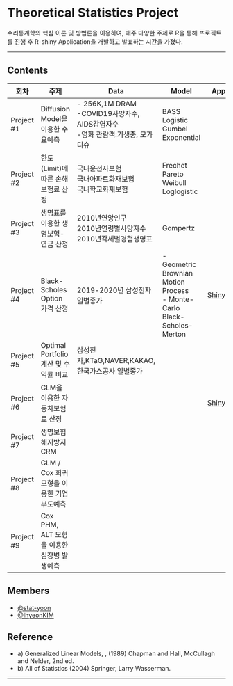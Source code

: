 # Theoretical Statistics Project 

수리통계학의 핵심 이론 및 방법론을 이용하여, 매주 다양한 주제로 R을 통해 프로젝트를 진행 후 R-shiny Application을 개발하고 발표하는 시간을 가졌다. 

***


## Contents


 회차 | 주제 | Data | Model | App |
| ------ | -- | -- |-----|------|
| Project #1 | Diffusion Model을 이용한 수요예측 |- 256K,1M DRAM<br>-COVID19사망자수, AIDS감염자수<br>-영화 관람객:기생충, 모가디슈 | BASS<br>Logistic<br>Gumbel<br>Exponential |  |
| Project #2 | 한도(Limit)에 따른 손해보험료 산정 |국내운전자보험<br>국내아파트화재보험<br>국내학교화재보험 | Frechet<br>Pareto<br>Weibull<br>Loglogistic |  |
| Project #3 | 생명표를 이용한 생명보험-연금 산정  | 2010년연앙인구<br>2010년연령별사망자수<br>2010년각세별경험생명표 | Gompertz |  |
| Project #4 | Black-Scholes Option 가격 산정 | 2019-2020년 삼성전자일별종가 |  - Geometric Brownian Motion Process<br> - Monte-Carlo<br>Black-Scholes-Merton | [Shiny4]( https://2hyeon.shinyapps.io/asian_option_price/) |
| Project #5 | Optimal Portfolio 계산 및 수익률 비교  | 삼성전자,KTaG,NAVER,KAKAO,한국가스공사 일별종가  |  |  |
| Project #6 | GLM을 이용한 자동차보험료 산정 |   |  | [Shiny6](https://2hyeon.shinyapps.io/Car_Insurance/?_ga=2.231842646.890041282.1646883062-891940177.1646883062) |
| Project #7 | 생명보험 해지방지 CRM |  |    |  |
| Project #8 | GLM / Cox 회귀모형을 이용한 기업부도예측 |   |  |  |
| Project #9 | Cox PHM, ALT 모형을 이용한 심장병 발생예측 |   |  |  |




## Members
* [@stat-yoon](https://github.com/stat-yoon)
* [@IhyeonKIM](https://github.com/IhyeonKIM)

## Reference

* a)  Generalized Linear Models, , (1989) Chapman and Hall, McCullagh and Nelder,  2nd ed.
* b)  All of Statistics (2004) Springer, Larry Wasserman.


***



